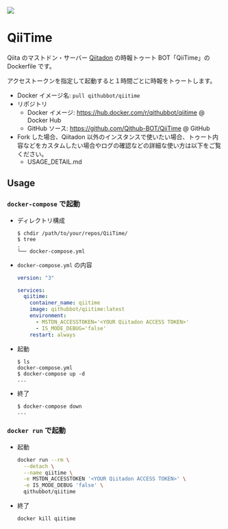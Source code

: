 [![](https://Qithub-BOT.github.io/QiiTime/images/LOGO_QiiTime.png)](https://github.com/Qithub-BOT/QiiTime "View QiiTime on GitHub")

# QiiTime

Qiita のマストドン・サーバー [Qiitadon](https://qiitadon.com/) の時報トゥート BOT「QiiTime」の Dockerfile です。

アクセストークンを指定して起動すると１時間ごとに時報をトゥートします。

- Docker イメージ名: `pull qithubbot/qiitime`
- リポジトリ
  - Docker イメージ: https://hub.docker.com/r/qithubbot/qiitime @ Docker Hub
  - GitHub ソース: https://github.com/Qithub-BOT/QiiTime @ GitHub
- Fork した場合、Qiitadon 以外のインスタンスで使いたい場合、トゥート内容などをカスタムしたい場合やログの確認などの詳細な使い方は以下をご覧ください。
  - USAGE_DETAIL.md

## Usage

### `docker-compose` で起動

- ディレクトリ構成
  ```shellsession
  $ chdir /path/to/your/repos/QiiTime/
  $ tree
  .
  └── docker-compose.yml
  ```

- `docker-compose.yml` の内容
  ```yaml
  version: "3"

  services:
    qiitime:
      container_name: qiitime
      image: qithubbot/qiitime:latest
      environment:
        - MSTDN_ACCESSTOKEN='<YOUR Qiitadon ACCESS TOKEN>'
        - IS_MODE_DEBUG='false'
      restart: always

  ```

- 起動
  ```shellsession
  $ ls
  docker-compose.yml
  $ docker-compose up -d
  ...
  ```

- 終了
  ```shellsession
  $ docker-compose down
  ...
  ```

### `docker run` で起動

- 起動
  ```bash
  docker run --rm \
    --detach \
    --name qiitime \
    -e MSTDN_ACCESSTOKEN '<YOUR Qiitadon ACCESS TOKEN>' \
    -e IS_MODE_DEBUG 'false' \
    qithubbot/qiitime
  ```

- 終了
  ```bash
  docker kill qiitime
  ```

